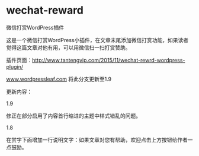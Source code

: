 # wechat-reward
微信打赏WordPress插件

这是一个微信打赏WordPress小插件，在文章末尾添加微信打赏功能，如果读者觉得这篇文章对他有用，可以用微信扫一扫打赏赞助。

插件页面：http://www.tantengvip.com/2015/11/wechat-rewrd-wordpress-plugin/


www.wordpressleaf.com 将此分支更新至1.9

更新内容：

1.9

修正在部分启用了内容首行缩进的主题中样式错乱的问题。

1.8

在赏字下面增加一行说明文字：如果文章对您有帮助，欢迎点击上方按钮给作者一点鼓励。
